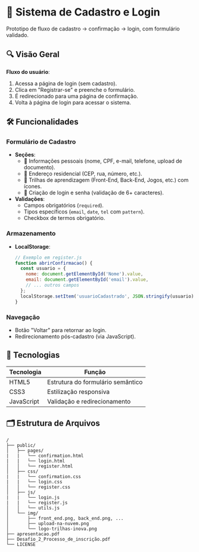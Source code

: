 # 📝 Sistema de Cadastro e Login  

Prototipo de fluxo de cadastro → confirmação → login, com formulário validado.  

## 🔍 Visão Geral  
**Fluxo do usuário**:  
1. Acessa a página de login (sem cadastro).  
2. Clica em "Registrar-se" e preenche o formulário.  
3. É redirecionado para uma página de confirmação.  
4. Volta à página de login para acessar o sistema.  

## 🛠️ Funcionalidades  
### Formulário de Cadastro  
- **Seções**:  
  - 📌 Informações pessoais (nome, CPF, e-mail, telefone, upload de documento).  
  - 🏡 Endereço residencial (CEP, rua, número, etc.).  
  - 🎯 Trilhas de aprendizagem (Front-End, Back-End, Jogos, etc.) com ícones.  
  - 🔑 Criação de login e senha (validação de 6+ caracteres).  
- **Validações**:  
  - Campos obrigatórios (`required`).  
  - Tipos específicos (`email`, `date`, `tel` com `pattern`).  
  - Checkbox de termos obrigatório.  

### Armazenamento  
- **LocalStorage**:  
  ```javascript
  // Exemplo em register.js
  function abrirConfirmacao() {
    const usuario = {
      nome: document.getElementById('Nome').value,
      email: document.getElementById('email').value,
      // ... outros campos
    };
    localStorage.setItem('usuarioCadastrado', JSON.stringify(usuario));
  }

### Navegação  
- Botão "Voltar" para retornar ao login.  
- Redirecionamento pós-cadastro (via JavaScript).  

## 🧰 Tecnologias  
| Tecnologia | Função |  
|------------|--------|  
| HTML5 | Estrutura do formulário semântico |  
| CSS3 | Estilização responsiva |  
| JavaScript | Validação e redirecionamento |  

## 🗂️ Estrutura de Arquivos  
```plaintext
/  
├── public/  
│   ├── pages/  
|   |   └── confirmation.html 
|   |   └── login.html 
│   │   └── register.html
│   ├── css/  
|   |   └── confirmation.css 
|   |   └── login.css 
│   │   └── register.css  
│   ├── js/  
|   |   └── login.js 
|   |   └── register.js
│   │   └── utils.js
│   └── img/  
│       ├── front_end.png, back_end.png, ...  
│       ├── upload-na-nuvem.png  
│       └── logo-trilhas-inova.png  
├── apresentacao.pdf  
├── Desafio_2_Processo_de_inscrição.pdf 
└── LICENSE
